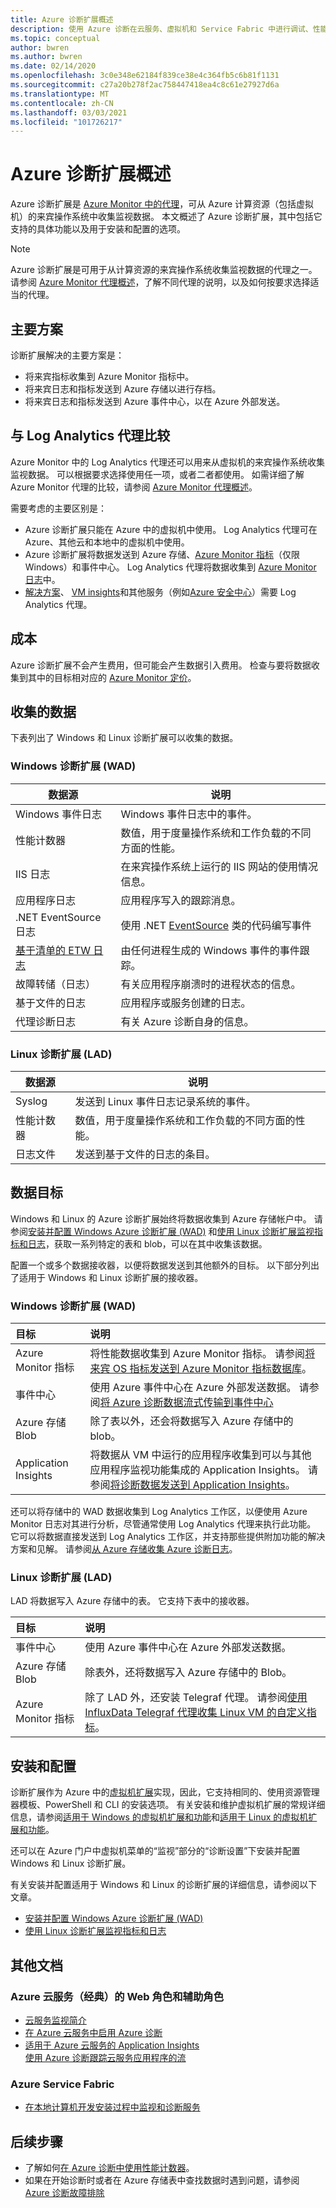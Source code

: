 ```yaml
---
title: Azure 诊断扩展概述
description: 使用 Azure 诊断在云服务、虚拟机和 Service Fabric 中进行调试、性能度量、监视和流量分析
ms.topic: conceptual
author: bwren
ms.author: bwren
ms.date: 02/14/2020
ms.openlocfilehash: 3c0e348e62184f839ce38e4c364fb5c6b81f1131
ms.sourcegitcommit: c27a20b278f2ac758447418ea4c8c61e27927d6a
ms.translationtype: MT
ms.contentlocale: zh-CN
ms.lasthandoff: 03/03/2021
ms.locfileid: "101726217"
---
```

# <a name="azure-diagnostics-extension-overview"></a>Azure 诊断扩展概述
Azure 诊断扩展是 [Azure Monitor 中的代理](../agents/agents-overview.md)，可从 Azure 计算资源（包括虚拟机）的来宾操作系统中收集监视数据。 本文概述了 Azure 诊断扩展，其中包括它支持的具体功能以及用于安装和配置的选项。 

> [!NOTE]
> Azure 诊断扩展是可用于从计算资源的来宾操作系统收集监视数据的代理之一。 请参阅 [Azure Monitor 代理概述](../agents/agents-overview.md)，了解不同代理的说明，以及如何按要求选择适当的代理。

## <a name="primary-scenarios"></a>主要方案
诊断扩展解决的主要方案是：

- 将来宾指标收集到 Azure Monitor 指标中。
- 将来宾日志和指标发送到 Azure 存储以进行存档。
- 将来宾日志和指标发送到 Azure 事件中心，以在 Azure 外部发送。


## <a name="comparison-to-log-analytics-agent"></a>与 Log Analytics 代理比较
Azure Monitor 中的 Log Analytics 代理还可以用来从虚拟机的来宾操作系统收集监视数据。 可以根据要求选择使用任一项，或者二者都使用。 如需详细了解 Azure Monitor 代理的比较，请参阅 [Azure Monitor 代理概述](../agents/agents-overview.md)。 

需要考虑的主要区别是：

- Azure 诊断扩展只能在 Azure 中的虚拟机中使用。 Log Analytics 代理可在 Azure、其他云和本地中的虚拟机中使用。
- Azure 诊断扩展将数据发送到 Azure 存储、[Azure Monitor 指标](../essentials/data-platform-metrics.md)（仅限 Windows）和事件中心。 Log Analytics 代理将数据收集到 [Azure Monitor 日志](../logs/data-platform-logs.md)中。
- [解决方案](../monitor-reference.md#insights-and-core-solutions)、 [VM insights](../vm/vminsights-overview.md)和其他服务（例如[Azure 安全中心](../../security-center/index.yml)）需要 Log Analytics 代理。

## <a name="costs"></a>成本
Azure 诊断扩展不会产生费用，但可能会产生数据引入费用。 检查与要将数据收集到其中的目标相对应的 [Azure Monitor 定价](https://azure.microsoft.com/pricing/details/monitor/)。

## <a name="data-collected"></a>收集的数据
下表列出了 Windows 和 Linux 诊断扩展可以收集的数据。

### <a name="windows-diagnostics-extension-wad"></a>Windows 诊断扩展 (WAD)

| 数据源 | 说明 |
| --- | --- |
| Windows 事件日志   | Windows 事件日志中的事件。 |
| 性能计数器 | 数值，用于度量操作系统和工作负载的不同方面的性能。 |
| IIS 日志             | 在来宾操作系统上运行的 IIS 网站的使用情况信息。 |
| 应用程序日志     | 应用程序写入的跟踪消息。 |
| .NET EventSource 日志 |使用 .NET [EventSource](/dotnet/api/system.diagnostics.tracing.eventsource) 类的代码编写事件 |
| [基于清单的 ETW 日志](/windows/desktop/etw/about-event-tracing) |由任何进程生成的 Windows 事件的事件跟踪。 |
| 故障转储（日志）   | 有关应用程序崩溃时的进程状态的信息。 |
| 基于文件的日志    | 应用程序或服务创建的日志。 |
| 代理诊断日志 | 有关 Azure 诊断自身的信息。 |


### <a name="linux-diagnostics-extension-lad"></a>Linux 诊断扩展 (LAD)

| 数据源 | 说明 |
| --- | --- |
| Syslog | 发送到 Linux 事件日志记录系统的事件。   |
| 性能计数器  | 数值，用于度量操作系统和工作负载的不同方面的性能。 |
| 日志文件 | 发送到基于文件的日志的条目。  |

## <a name="data-destinations"></a>数据目标
Windows 和 Linux 的 Azure 诊断扩展始终将数据收集到 Azure 存储帐户中。 请参阅[安装并配置 Windows Azure 诊断扩展 (WAD)](diagnostics-extension-windows-install.md) 和[使用 Linux 诊断扩展监视指标和日志](../../virtual-machines/extensions/diagnostics-linux.md)，获取一系列特定的表和 blob，可以在其中收集该数据。

配置一个或多个数据接收器，以便将数据发送到其他额外的目标。 以下部分列出了适用于 Windows 和 Linux 诊断扩展的接收器。

### <a name="windows-diagnostics-extension-wad"></a>Windows 诊断扩展 (WAD)

| 目标 | 说明 |
|:---|:---|
| Azure Monitor 指标 | 将性能数据收集到 Azure Monitor 指标。 请参阅[将来宾 OS 指标发送到 Azure Monitor 指标数据库](../essentials/collect-custom-metrics-guestos-resource-manager-vm.md)。  |
| 事件中心 | 使用 Azure 事件中心在 Azure 外部发送数据。 请参阅[将 Azure 诊断数据流式传输到事件中心](diagnostics-extension-stream-event-hubs.md) |
| Azure 存储 Blob | 除了表以外，还会将数据写入 Azure 存储中的 blob。 |
| Application Insights | 将数据从 VM 中运行的应用程序收集到可以与其他应用程序监视功能集成的 Application Insights。 请参阅[将诊断数据发送到 Application Insights](diagnostics-extension-to-application-insights.md)。 |

还可以将存储中的 WAD 数据收集到 Log Analytics 工作区，以便使用 Azure Monitor 日志对其进行分析，尽管通常使用 Log Analytics 代理来执行此功能。 它可以将数据直接发送到 Log Analytics 工作区，并支持那些提供附加功能的解决方案和见解。  请参阅[从 Azure 存储收集 Azure 诊断日志](../essentials/diagnostics-extension-logs.md)。 


### <a name="linux-diagnostics-extension-lad"></a>Linux 诊断扩展 (LAD)
LAD 将数据写入 Azure 存储中的表。 它支持下表中的接收器。

| 目标 | 说明 |
|:---|:---|
| 事件中心 | 使用 Azure 事件中心在 Azure 外部发送数据。 |
| Azure 存储 Blob | 除表外，还将数据写入 Azure 存储中的 Blob。 |
| Azure Monitor 指标 | 除了 LAD 外，还安装 Telegraf 代理。 请参阅[使用 InfluxData Telegraf 代理收集 Linux VM 的自定义指标](../essentials/collect-custom-metrics-linux-telegraf.md)。


## <a name="installation-and-configuration"></a>安装和配置
诊断扩展作为 Azure 中的[虚拟机扩展](../../virtual-machines/extensions/overview.md)实现，因此，它支持相同的、使用资源管理器模板、PowerShell 和 CLI 的安装选项。 有关安装和维护虚拟机扩展的常规详细信息，请参阅[适用于 Windows 的虚拟机扩展和功能](../../virtual-machines/extensions/features-windows.md)和[适用于 Linux 的虚拟机扩展和功能](../../virtual-machines/extensions/features-linux.md)。

还可以在 Azure 门户中虚拟机菜单的“监视”部分的“诊断设置”下安装并配置 Windows 和 Linux 诊断扩展。 

有关安装并配置适用于 Windows 和 Linux 的诊断扩展的详细信息，请参阅以下文章。

- [安装并配置 Windows Azure 诊断扩展 (WAD)](diagnostics-extension-windows-install.md)
- [使用 Linux 诊断扩展监视指标和日志](../../virtual-machines/extensions/diagnostics-linux.md)

## <a name="other-documentation"></a>其他文档

###  <a name="azure-cloud-service-classic-web-and-worker-roles"></a>Azure 云服务（经典）的 Web 角色和辅助角色
- [云服务监视简介](../../cloud-services/cloud-services-how-to-monitor.md)
- [在 Azure 云服务中启用 Azure 诊断](../../cloud-services/cloud-services-dotnet-diagnostics.md)
- [适用于 Azure 云服务的 Application Insights](../app/cloudservices.md)<br>[使用 Azure 诊断跟踪云服务应用程序的流](../../cloud-services/cloud-services-dotnet-diagnostics-trace-flow.md) 

### <a name="azure-service-fabric"></a>Azure Service Fabric
- [在本地计算机开发安装过程中监视和诊断服务](../../service-fabric/service-fabric-diagnostics-how-to-monitor-and-diagnose-services-locally.md)

## <a name="next-steps"></a>后续步骤


* 了解如何[在 Azure 诊断中使用性能计数器](../../cloud-services/diagnostics-performance-counters.md)。
* 如果在开始诊断时或者在 Azure 存储表中查找数据时遇到问题，请参阅 [Azure 诊断故障排除](diagnostics-extension-troubleshooting.md)